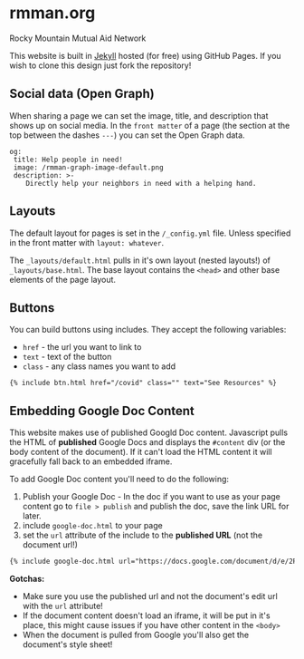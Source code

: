 # rmman.org
Rocky Mountain Mutual Aid Network

This website is built in [Jekyll](https://jekyllrb.com/docs) hosted (for free) using GitHub Pages. 
If you wish to clone this design just fork the repository! 

## Social data (Open Graph)

When sharing a page we can set the image, title, and description that shows up on social media. 
In the `front matter` of a page (the section at the top between the dashes `---`) you can set the
Open Graph data.

```
og:
 title: Help people in need!
 image: /rmman-graph-image-default.png
 description: >-
    Directly help your neighbors in need with a helping hand.
```

## Layouts

The default layout for pages is set in the `/_config.yml` file. Unless specified in the front matter with `layout: whatever`.

The `_layouts/default.html` pulls in it's own layout (nested layouts!) of `_layouts/base.html`. The base layout contains
the `<head>` and other base elements of the page layout.

## Buttons

You can build buttons using includes. They accept the following variables:

- `href` - the url you want to link to
- `text` - text of the button
- `class` - any class names you want to add

```
{% include btn.html href="/covid" class="" text="See Resources" %}
```

## Embedding Google Doc Content

This website makes use of published Googld Doc content. Javascript pulls the HTML of **published** Google Docs
and displays the `#content` div (or the body content of the document). If it can't load the HTML content it 
will gracefully fall back to an embedded iframe.

To add Google Doc content you'll need to do the following:

1. Publish your Google Doc - In the doc if you want to use as your page content go to `file > publish` and publish the doc, save the link URL for later.
2. include `google-doc.html` to your page
3. set the `url` attribute of the include to the **published URL** (not the document url!)

``` html
{% include google-doc.html url="https://docs.google.com/document/d/e/2PACX-1vQUhG21mO6ahV6njQ6RB3lA_94LFoilOvganxxtFIZsd4GXfiZWwUNJMwwcR4B6av6KvBMwZ7xXq0oh/pub" %}
```

**Gotchas:** 

* Make sure you use the published url and not the document's edit url with the `url` attribute!
* If the document content doesn't load an iframe, it will be put in it's place, this might cause issues if you have other content in the `<body>`
* When the document is pulled from Google you'll also get the document's style sheet!
